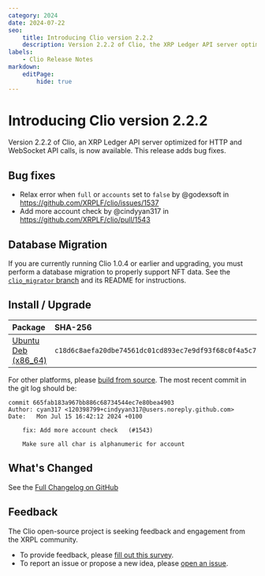 ```yaml
---
category: 2024
date: 2024-07-22
seo:
    title: Introducing Clio version 2.2.2
    description: Version 2.2.2 of Clio, the XRP Ledger API server optimized for HTTP and WebSocket calls, is now available. Learn more about this update and bug fixes.
labels:
    - Clio Release Notes
markdown:
    editPage:
        hide: true
---
```

# Introducing Clio version 2.2.2

Version 2.2.2 of Clio, an XRP Ledger API server optimized for HTTP and WebSocket API calls, is now available. This release adds bug fixes.

## Bug fixes

* Relax error when `full` or `accounts` set to `false` by @godexsoft in https://github.com/XRPLF/clio/issues/1537
* Add more account check by @cindyyan317 in https://github.com/XRPLF/clio/pull/1543

## Database Migration

If you are currently running Clio 1.0.4 or earlier and upgrading, you must perform a database migration to properly support NFT data. See the [`clio_migrator` branch](https://github.com/XRPLF/clio/tree/clio_migrator%402.0.0) and its README for instructions.

## Install / Upgrade

| Package | SHA-256 |
|:--------|:--------|
| [Ubuntu Deb (x86_64)](https://github.com/XRPLF/clio/releases/download/2.2.2/clio_2.2.2-1_amd64.deb) | `c18d6c8aefa20dbe74561dc01cd893ec7e9df93f68c0f4a5c7b5e279a37e4272` |

For other platforms, please [build from source](https://github.com/XRPLF/clio/releases/tag/2.2.2). The most recent commit in the git log should be:

```text
commit 665fab183a967bb886c68734544ec7e80bea4903
Author: cyan317 <120398799+cindyyan317@users.noreply.github.com>
Date:   Mon Jul 15 16:42:12 2024 +0100

    fix: Add more account check   (#1543)
    
    Make sure all char is alphanumeric for account
```

## What's Changed

See the [Full Changelog on GitHub](https://github.com/XRPLF/clio/compare/2.2.1...2.2.2)

## Feedback

The Clio open-source project is seeking feedback and engagement from the XRPL community.

- To provide feedback, please [fill out this survey](https://forms.gle/fnGPTUCAdmEzkFy57).
- To report an issue or propose a new idea, please [open an issue](https://github.com/XRPLF/clio/issues).
